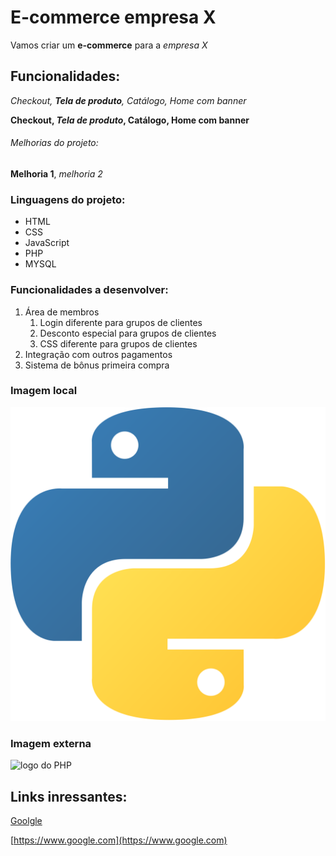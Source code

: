 # E-commerce empresa X

Vamos criar um **e-commerce** para a *empresa X*

## Funcionalidades:

_Checkout, **Tela de produto**, Catálogo, Home com banner_

**Checkout, _Tela de produto_, Catálogo, Home com banner**

###### Melhorias do projeto:

__Melhoria 1__, _melhoria 2_

### Linguagens do projeto:

* HTML
* CSS
* JavaScript
* PHP
* MYSQL

### Funcionalidades a desenvolver:

1. Área de membros
    1. Login diferente para grupos de clientes
    2. Desconto especial para grupos de clientes
    3. CSS diferente para grupos de clientes
2. Integração com outros pagamentos
3. Sistema de bônus primeira compra

### Imagem local

![Logo do Python](img/python-logo.png)

### Imagem externa

![logo do PHP](https://th.bing.com/th/id/R.b81c0382fdfc29bc4a6603c1846f0acf?rik=AUACzJrX%2f0VCdA&riu=http%3a%2f%2fpngimg.com%2fuploads%2fphp%2fphp_PNG35.png&ehk=SDq0mYWBBsWE3A6HnxdvAQErErsuHxmn50YjvmaL83Q%3d&risl=&pid=ImgRaw&r=0)

## Links inressantes:

[Goolgle](https://www.google.com)

[https://www.google.com](https://www.google.com)